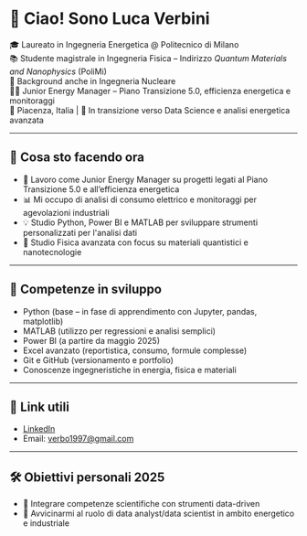 # 👋 Ciao! Sono Luca Verbini

🎓 Laureato in Ingegneria Energetica @ Politecnico di Milano  
📚 Studente magistrale in Ingegneria Fisica – Indirizzo *Quantum Materials and Nanophysics* (PoliMi)  
🔁 Background anche in Ingegneria Nucleare  
👨‍💼 Junior Energy Manager – Piano Transizione 5.0, efficienza energetica e monitoraggi  
📍 Piacenza, Italia | 🌱 In transizione verso Data Science e analisi energetica avanzata

---

## 🚀 Cosa sto facendo ora

- 🔭 Lavoro come Junior Energy Manager su progetti legati al Piano Transizione 5.0 e all’efficienza energetica
- 📊 Mi occupo di analisi di consumo elettrico e monitoraggi per agevolazioni industriali
- 💡 Studio Python, Power BI e MATLAB per sviluppare strumenti personalizzati per l'analisi dati
- 🧠 Studio Fisica avanzata con focus su materiali quantistici e nanotecnologie

---

## 🧠 Competenze in sviluppo

- Python (base – in fase di apprendimento con Jupyter, pandas, matplotlib)
- MATLAB (utilizzo per regressioni e analisi semplici)
- Power BI (a partire da maggio 2025)
- Excel avanzato (reportistica, consumo, formule complesse)
- Git e GitHub (versionamento e portfolio)
- Conoscenze ingegneristiche in energia, fisica e materiali

---

## 🔗 Link utili

- [LinkedIn](www.linkedin.com/in/luca-verbini)  
- Email: verbo1997@gmail.com

---


## 🛠️ Obiettivi personali 2025

- 🧪 Integrare competenze scientifiche con strumenti data-driven
- 🚀 Avvicinarmi al ruolo di data analyst/data scientist in ambito energetico e industriale


